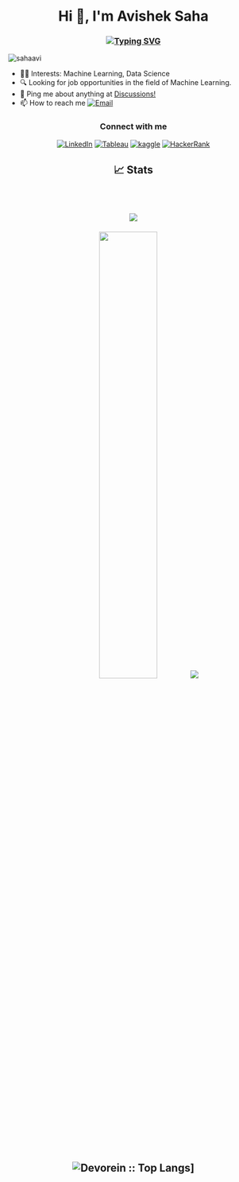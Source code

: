 <h1 align="center">Hi 👋, I'm Avishek Saha</h1>
<h3 align="center">
<a href="https://git.io/typing-svg"><img src="https://readme-typing-svg.demolab.com?  font=Fira+Code&size=22&pause=1000&color=5CF75F&center=true&multiline=true&width=435&lines=Data+Science+%7C+Machine+Learning" alt="Typing SVG" />
   </a>
</h3>

<p align="left"> 
   <img src="https://komarev.com/ghpvc/?username=sahaavi&label=Profile%20views&color=0e75b6&style=flat" alt="sahaavi" /> 
</p>

- 👨‍💻 Interests: Machine Learning, Data Science
- 🔍 Looking for job opportunities in the field of Machine Learning.
- 💬 Ping me about anything at <a href="https://github.com/sahaavi/sahaavi/discussions/">Discussions!</a>
- 📫 How to reach me  <a href="mailto:avisheksaha123@gmail.com"><img alt="Email" src="https://img.shields.io/badge/Gmail-avisheksaha123@gmail.com-red?style=flat&logo=gmail"></a>

<h3 align="center">Connect with me</h3>
<p align="center">
   <!--<a href="https://sahaavi.github.io"><img src="https://img.shields.io/badge/Website-sahaavi.github.io-red?style=flat"></a>-->   
   <a href="https://linkedin.com/in/sahaavi"><img alt="LinkedIn" src="https://img.shields.io/badge/LinkedIn-sahaavi-blue?style=flat&logo=linkedin"></a>
   <a href="https://public.tableau.com/app/profile/avishek.saha"><img alt="Tableau" src="https://img.shields.io/badge/Tableau-avishek.saha-yellowgreen"></a>
   <a href="https://kaggle.com/avi1023"><img alt="kaggle" src="https://img.shields.io/badge/kaggle-avi1023-skyblue?style=flat&logo=kaggle"></a>
   <a href="https://www.hackerrank.com/avisheksaha123"><img alt="HackerRank" src="https://img.shields.io/badge/HackerRank-avisheksaha123-greenstyle=flat&logo=hackerrank"></a>
</p>


<h2 align="center">📈 Stats</p>
<br>

![](http://github-profile-summary-cards.vercel.app/api/cards/profile-details?username=sahaavi&theme=tokyonight&layout=compact&hide=html) 

 
<img src="https://github-readme-streak-stats.herokuapp.com/?user=sahaavi&theme=dark" width="48%" >
<img src="https://github-stats-alpha.vercel.app/api?username=sahaavi&cc=22272e&tc=37BCF6&ic=fff&bc=0000">
<img alt="Devorein :: Top Langs]" src="https://github-readme-stats.vercel.app/api/top-langs/?username=sahaavi&langs_count=10&theme=tokyonight&layout=compact&hide=html">







